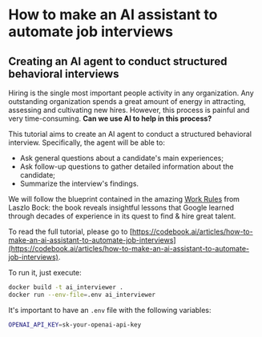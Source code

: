 # How to make an AI assistant to automate job interviews
## Creating an AI agent to conduct structured behavioral interviews

Hiring is the single most important people activity in any organization. Any outstanding organization spends a great amount of energy in attracting, assessing and cultivating new hires. However, this process is painful and very time-consuming. **Can we use AI to help in this process?**

This tutorial aims to create an AI agent to conduct a structured behavioral interview.
Specifically, the agent will be able to:

- Ask general questions about a candidate's main experiences;
- Ask follow-up questions to gather detailed information about the candidate;
- Summarize the interview's findings.

We will follow the blueprint contained in the amazing [Work Rules](https://www.workrules.net/) from Laszlo Bock: the book reveals insightful lessons that Google learned through decades of experience in its quest to find & hire great talent.

To read the full tutorial, please go to [https://codebook.ai/articles/how-to-make-an-ai-assistant-to-automate-job-interviews](https://codebook.ai/articles/how-to-make-an-ai-assistant-to-automate-job-interviews).

To run it, just execute:
```bash
docker build -t ai_interviewer .
docker run --env-file=.env ai_interviewer
```

It's important to have an `.env` file with the following variables:
```bash
OPENAI_API_KEY=sk-your-openai-api-key
```
